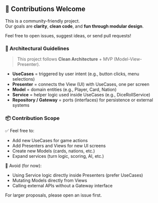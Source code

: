 ## 🤝 Contributions Welcome

This is a community-friendly project.  
Our goals are **clarity**, **clean code**, and **fun through modular design**.

Feel free to open issues, suggest ideas, or send pull requests!

### 🧭 Architectural Guidelines

> This project follows **Clean Architecture** + MVP (Model-View-Presenter).

- **UseCases** = triggered by user intent (e.g., button clicks, menu selections)
- **Presenter** = connects the View (UI) with UseCases, one per screen
- **Model** = domain entities (e.g., Player, Card, Nation)
- **Service** = helper logic used inside UseCases (e.g., DiceRollService)
- **Repository / Gateway** = ports (interfaces) for persistence or external systems

### 📦 Contribution Scope

✅ Feel free to:
- Add new UseCases for game actions
- Add Presenters and Views for new UI screens
- Create new Models (cards, nations, etc.)
- Expand services (turn logic, scoring, AI, etc.)

🚫 Avoid (for now):
- Using Service logic directly inside Presenters (prefer UseCases)
- Mutating Models directly from Views
- Calling external APIs without a Gateway interface

For larger proposals, please open an issue first.